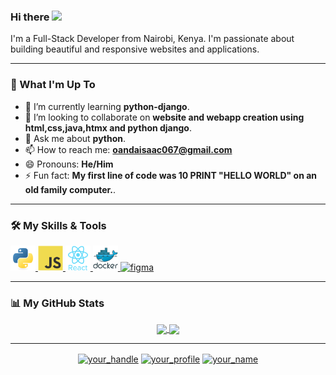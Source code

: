 ### Hi there <img src="https://media.giphy.com/media/hvRJCLFzcasrR4ia7z/giphy.gif" width="25px">

I'm a Full-Stack Developer from Nairobi, Kenya. I'm passionate about building beautiful and responsive websites and applications.

---

### 🚀 What I'm Up To

* 🌱 I’m currently learning **python-django**.
* 👯 I’m looking to collaborate on **website and webapp creation using html,css,java,htmx and python django**.
* 💬 Ask me about **python**.
* 📫 How to reach me: **oandaisaac067@gmail.com** 
* 😄 Pronouns: **He/Him**
* ⚡ Fun fact: **My first line of code was 10 PRINT "HELLO WORLD" on an old family computer.**.

---

### 🛠️ My Skills & Tools

<p align="left">
  <a href="https://www.python.org" target="_blank" rel="noreferrer">
    <img src="https://raw.githubusercontent.com/devicons/devicon/master/icons/python/python-original.svg" alt="python" width="40" height="40"/>
  </a>
  <a href="https://developer.mozilla.org/en-US/docs/Web/JavaScript" target="_blank" rel="noreferrer">
    <img src="https://raw.githubusercontent.com/devicons/devicon/master/icons/javascript/javascript-original.svg" alt="javascript" width="40" height="40"/>
  </a>
  <a href="https://reactjs.org/" target="_blank" rel="noreferrer">
    <img src="https://raw.githubusercontent.com/devicons/devicon/master/icons/react/react-original-wordmark.svg" alt="react" width="40" height="40"/>
  </a>
  <a href="https://www.docker.com/" target="_blank" rel="noreferrer">
    <img src="https://raw.githubusercontent.com/devicons/devicon/master/icons/docker/docker-original-wordmark.svg" alt="docker" width="40" height="40"/>
  </a>
  <a href="https://www.figma.com/" target="_blank" rel="noreferrer">
    <img src="https://www.figma.com/file/aFCP7iB9s6gJ5K2L3T5mX5/brand-assets?node-id=0%3A1" alt="figma" width="40" height="40"/>
  </a>
</p>

---

### 📊 My GitHub Stats

<p align="center">
  <a href="https://github.com/anuraghazra/github-readme-stats">
    <img align="center" src="https://github-readme-stats.vercel.app/api?IZZOH1997&show_icons=true&theme=dracula&hide_border=true&count_private=true" />
  </a>
  <a href="https://github.com/anuraghazra/github-readme-stats">
    <img align="center" src="https://github-readme-stats.vercel.app/api/top-langs/?username=your-username&layout=compact&theme=dracula&hide_border=true" />
  </a>
</p>

---
<p align="center">
  <a href="https://twitter.com/your_handle" target="blank"><img align="center" src="https://raw.githubusercontent.com/rahuldkjain/github-profile-readme-generator/master/src/images/icons/Social/twitter.svg" alt="your_handle" height="30" width="40" /></a>
  <a href="https://linkedin.com/in/your_profile" target="blank"><img align="center" src="https://raw.githubusercontent.com/rahuldkjain/github-profile-readme-generator/master/src/images/icons/Social/linked-in-alt.svg" alt="your_profile" height="30" width="40" /></a>
  <a href="https://stackoverflow.com/users/your_id/your_name" target="blank"><img align="center" src="https://raw.githubusercontent.com/rahuldkjain/github-profile-readme-generator/master/src/images/icons/Social/stack-overflow.svg" alt="your_name" height="30" width="40" /></a>
</p>
